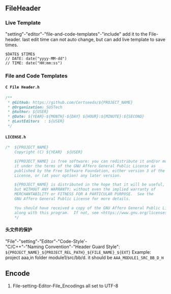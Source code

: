 <!--
 * @Github: https://github.com/Certseeds/tricks
 * @Organization: SUSTech
 * @Author: nanoseeds
 * @Date: 2020-03-26 10:11:47
 * @LastEditors: nanoseeds
 * @LastEditTime: 2020-04-08 01:37:50
 -->
## FileHeader
### Live Template
"setting"-"editor"-"file-and-code-templates"-"include"
add it to the File-header.
last edit time can not auto change,
but can add live template to save times.
``` VHL
$DATE$ $TIME$
// DATE: date("yyyy-MM-dd")
// TIME: date("HH:mm:ss")
```
### File and Code Templates
#### `C File Header.h`
``` cpp
/**
 * @Github: https://github.com/Certseeds/${PROJECT_NAME}
 * @Organization: SUSTech
 * @Author: ${USER}
 * @Date: ${YEAR}-${MONTH}-${DAY} ${HOUR}:${MINUTE}:${SECOND} 
 * @LastEditors  : ${USER}
 */
```
#### `LICENSE.h`
``` cpp
/*  ${PROJECT_NAME} 
    Copyright (C) ${YEAR}  ${USER}

    ${PROJECT_NAME} is free software: you can redistribute it and/or modify
    it under the terms of the GNU Affero General Public License as
    published by the Free Software Foundation, either version 3 of the
    License, or (at your option) any later version.

    ${PROJECT_NAME} is distributed in the hope that it will be useful,
    but WITHOUT ANY WARRANTY; without even the implied warranty of
    MERCHANTABILITY or FITNESS FOR A PARTICULAR PURPOSE.  See the
    GNU Affero General Public License for more details.

    You should have received a copy of the GNU Affero General Public License
    along with this program.  If not, see <https://www.gnu.org/licenses/>.
    */
```
#### 头文件的保护
"File"-"setting"-"Editor"-"Code-Style'- \
"C/C++"-"Naming Convention"-"Header Guard Style":
`${PROJECT_NAME}_${PROJECT_REL_PATH}_${FILE_NAME}_${EXT}`
Example:
project aaa,in folder module1/src/bb/d.
it should be `AAA_MODULE1_SRC_BB_D_H`
## Encode
1. File-setting-Editor-File_Encodings all set to UTF-8